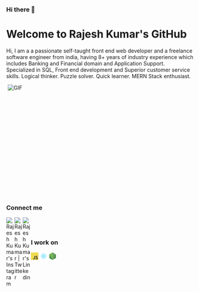 ### Hi there 👋

# Welcome to Rajesh Kumar's GitHub

Hi, I am a a passionate self-taught front end web developer and a freelance software engineer from india, having 8+ years of industry experience which includes Banking and Financial domain and Application Support. Specialized in SQL, Front end development and Superior customer service skills. Logical thinker. Puzzle solver. Quick learner. MERN Stack enthusiast.

<!--
**RajeshKumarThankaraj/RajeshKumarThankaraj** is a ✨ _special_ ✨ repository because its `README.md` (this file) appears on your GitHub profile.

Here are some ideas to get you started:

- 🔭 I’m currently working on ...
- 🌱 I’m currently learning ...
- 👯 I’m looking to collaborate on ...
- 🤔 I’m looking for help with ...
- 💬 Ask me about ...
- 📫 How to reach me: ...
- 😄 Pronouns: ...
- ⚡ Fun fact: ...
-->
<img align="right" alt="GIF" src="https://github.com/abhisheknaiidu/abhisheknaiidu/blob/master/code.gif?raw=true" width="500" height="320" />


### Connect me
<a href="https://www.instagram.com/rajeshkumar_thankaraja/">
  <img align="left" alt="Rajesh Kumar's Instagram" width="22px" src="https://raw.githubusercontent.com/hussainweb/hussainweb/main/icons/instagram.png" />
</a>
<a href="https://twitter.com/RajeshKumarT_91">
  <img align="left" alt="Rajesh Kumar | Twitter" width="22px" src="https://raw.githubusercontent.com/peterthehan/peterthehan/master/assets/twitter.svg" />
</a>
<a href="https://www.linkedin.com/in/rajesh-kumar-thankaraj-204567177/">
  <img align="left" alt="Rajesh Kumar's Linkedin" width="22px" src="https://raw.githubusercontent.com/peterthehan/peterthehan/master/assets/linkedin.svg" />
</a>


<br />
<br />

### I work on 

<code><img height="20" src="https://raw.githubusercontent.com/github/explore/80688e429a7d4ef2fca1e82350fe8e3517d3494d/topics/javascript/javascript.png"></code>
<code><img height="20" src="https://raw.githubusercontent.com/github/explore/80688e429a7d4ef2fca1e82350fe8e3517d3494d/topics/react/react.png"></code>
<code><img height="20" src="https://raw.githubusercontent.com/github/explore/80688e429a7d4ef2fca1e82350fe8e3517d3494d/topics/nodejs/nodejs.png"></code> 




<!--![Rajesh Kumar's github stats](https://github-readme-stats.vercel.app/api?username=RajeshKumarThankaraj)-->
